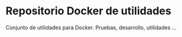 # Repositorio Docker de utilidades

Conjunto de utilidades para Docker. Pruebas, desarrollo, utilidades ...
